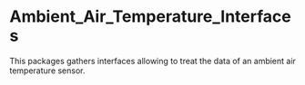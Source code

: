 # Ambient_Air_Temperature_Interfaces
This packages gathers interfaces allowing to treat the data of an ambient air temperature sensor.
